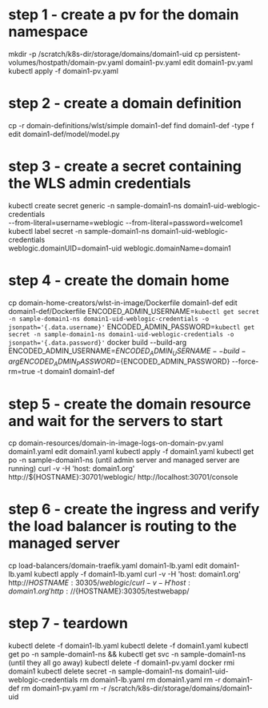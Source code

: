 # step 1 - create a pv for the domain namespace
mkdir -p /scratch/k8s-dir/storage/domains/domain1-uid
cp persistent-volumes/hostpath/domain-pv.yaml domain1-pv.yaml
edit domain1-pv.yaml
kubectl apply -f domain1-pv.yaml

# step 2 - create a domain definition
cp -r domain-definitions/wlst/simple domain1-def
find domain1-def -type f
edit domain1-def/model/model.py

# step 3 - create a secret containing the WLS admin credentials
kubectl create secret generic -n sample-domain1-ns domain1-uid-weblogic-credentials \
  --from-literal=username=weblogic --from-literal=password=welcome1
kubectl label secret -n sample-domain1-ns domain1-uid-weblogic-credentials \
  weblogic.domainUID=domain1-uid weblogic.domainName=domain1

# step 4 - create the domain home
cp domain-home-creators/wlst-in-image/Dockerfile domain1-def
edit domain1-def/Dockerfile
ENCODED_ADMIN_USERNAME=`kubectl get secret -n sample-domain1-ns domain1-uid-weblogic-credentials -o jsonpath='{.data.username}'`
ENCODED_ADMIN_PASSWORD=`kubectl get secret -n sample-domain1-ns domain1-uid-weblogic-credentials -o jsonpath='{.data.password}'`
docker build --build-arg ENCODED_ADMIN_USERNAME=${ENCODED_ADMIN_USERNAME} --build-arg ENCODED_ADMIN_PASSWORD=${ENCODED_ADMIN_PASSWORD} --force-rm=true -t domain1 domain1-def

# step 5 - create the domain resource and wait for the servers to start
cp domain-resources/domain-in-image-logs-on-domain-pv.yaml domain1.yaml
edit domain1.yaml
kubectl apply -f domain1.yaml
kubectl get po -n sample-domain1-ns
  (until admin server and managed server are running)
curl -v -H 'host: domain1.org' http://${HOSTNAME}:30701/weblogic/
http://localhost:30701/console

# step 6 - create the ingress and verify the load balancer is routing to the managed server
cp load-balancers/domain-traefik.yaml domain1-lb.yaml
edit domain1-lb.yaml
kubectl apply -f domain1-lb.yaml
curl -v -H 'host: domain1.org' http://${HOSTNAME}:30305/weblogic/
curl -v -H 'host: domain1.org' http://${HOSTNAME}:30305/testwebapp/

# step 7 - teardown
kubectl delete -f domain1-lb.yaml
kubectl delete -f domain1.yaml
kubectl get po -n sample-domain1-ns && kubectl get svc -n sample-domain1-ns
  (until they all go away)
kubectl delete -f domain1-pv.yaml
docker rmi domain1
kubectl delete secret -n sample-domain1-ns domain1-uid-weblogic-credentials
rm domain1-lb.yaml
rm domain1.yaml
rm -r domain1-def
rm domain1-pv.yaml
rm -r /scratch/k8s-dir/storage/domains/domain1-uid

